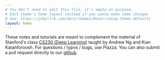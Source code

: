```yaml
---
# You don't need to edit this file, it's empty on purpose.
# Edit theme's home layout instead if you wanna make some changes
# See: https://jekyllrb.com/docs/themes/#overriding-theme-defaults
layout: home
---
```



These notes and tutorials are meant to complement the material of Stanford's class [CS230 (Deep Learning)](http://cs230.stanford.edu) taught by Andrew Ng and Kian Katanforoosh. For questions / typos / bugs, use Piazza. You can also submit a pull request directly to our [github](https://github.com/cs230-stanford/cs230-stanford.github.io).